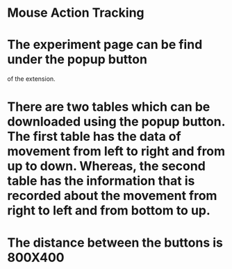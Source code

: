 # Mouse Action Tracking
# The experiment page can be find under the popup button 
 of the extension. 
# There are two tables which can be downloaded using the popup button. The first table has the data of movement from left to right and from up to down. Whereas, the second table has the information that is recorded about the movement from right to left and from bottom to up.    
# The distance between the buttons is 800X400
